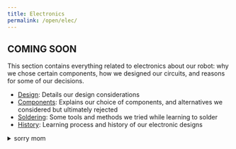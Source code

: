 ```yaml
---
title: Electronics
permalink: /open/elec/
---
```


## COMING SOON

This section contains everything related to electronics about our robot: why we
chose certain components, how we designed our circuits, and reasons for some of
our decisions.

- [Design](/open/elec/design/): Details our design considerations
- [Components](/open/elec/components/): Explains our choice of components, and
  alternatives we considered but ultimately rejected
- [Soldering](/open/elec/soldering/): Some tools and methods we tried while
  learning to solder
- [History](/open/elec/history/): Learning process and history of our electronic
  designs

<details markdown=1><summary>sorry mom</summary>

I am (we are) not really meticulous with my documentation: when doing something,
I want to finish it and move on to something else rather than take the time to
document what I just did. We tried to change that with our blog, but it's still
not very frequent or thorough, so pardon me and feel free to reach out to us if
there are any lapses or logical gaps in this section's coverage, or if there is
something you would like to discuss.

</details>
